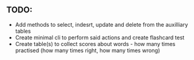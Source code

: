 ## TODO:
- Add methods to select, indesrt, update and delete from the auxilliary tables
- Create minimal cli to perform said actions and create flashcard test
- Create table(s) to collect scores about words - how many times practised (how many times right, how many times wrong)



